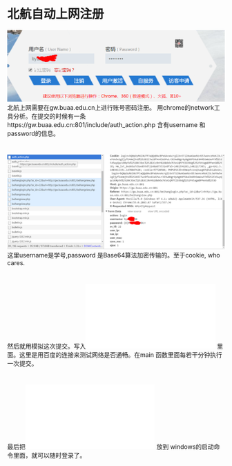# 北航自动上网注册
 ![image](buaaNet/buaaNet/image/login.png)
 北航上网需要在gw.buaa.edu.cn上进行账号密码注册。 
 用chrome的network工具分析。在提交的时候有一条https://gw.buaa.edu.cn:801/include/auth_action.php 含有username 和password的信息。
 #
 ![image](buaaNet/buaaNet/image/sniffer_packet.png)
 这里username是学号,password 是Base64算法加密传输的。至于cookie, who cares.
 
 #
 然后就用模拟这次提交。写入![link](buaaNet/buaaNet/buaaNet.py) 里面。这里是用百度的连接来测试网络是否通畅。在main 函数里面每若干分钟执行一次提交。
#
 最后把![link](buaaNet/buaaNet/buaaNet.bat) 放到 windows的启动命令里面，就可以随时登录了。
